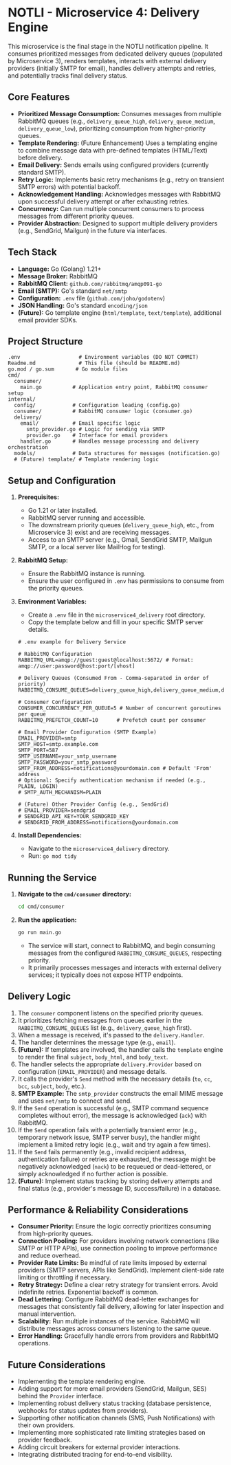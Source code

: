 # NOTLI - Microservice 4: Delivery Engine

This microservice is the final stage in the NOTLI notification pipeline. It consumes prioritized messages from dedicated delivery queues (populated by Microservice 3), renders templates, interacts with external delivery providers (initially SMTP for email), handles delivery attempts and retries, and potentially tracks final delivery status.

## Core Features

*   **Prioritized Message Consumption:** Consumes messages from multiple RabbitMQ queues (e.g., `delivery_queue_high`, `delivery_queue_medium`, `delivery_queue_low`), prioritizing consumption from higher-priority queues.
*   **Template Rendering:** (Future Enhancement) Uses a templating engine to combine message data with pre-defined templates (HTML/Text) before delivery.
*   **Email Delivery:** Sends emails using configured providers (currently standard SMTP).
*   **Retry Logic:** Implements basic retry mechanisms (e.g., retry on transient SMTP errors) with potential backoff.
*   **Acknowledgement Handling:** Acknowledges messages with RabbitMQ upon successful delivery attempt or after exhausting retries.
*   **Concurrency:** Can run multiple concurrent consumers to process messages from different priority queues.
*   **Provider Abstraction:** Designed to support multiple delivery providers (e.g., SendGrid, Mailgun) in the future via interfaces.

## Tech Stack

*   **Language:** Go (Golang) 1.21+
*   **Message Broker:** RabbitMQ
*   **RabbitMQ Client:** `github.com/rabbitmq/amqp091-go`
*   **Email (SMTP):** Go's standard `net/smtp`
*   **Configuration:** `.env` file (`github.com/joho/godotenv`)
*   **JSON Handling:** Go's standard `encoding/json`
*   **(Future):** Go template engine (`html/template`, `text/template`), additional email provider SDKs.

## Project Structure

```
.env                   # Environment variables (DO NOT COMMIT)
Readme.md              # This file (should be README.md)
go.mod / go.sum       # Go module files
cmd/
  consumer/
    main.go          # Application entry point, RabbitMQ consumer setup
internal/
  config/            # Configuration loading (config.go)
  consumer/          # RabbitMQ consumer logic (consumer.go)
  delivery/
    email/           # Email specific logic
      smtp_provider.go # Logic for sending via SMTP
      provider.go    # Interface for email providers
    handler.go       # Handles message processing and delivery orchestration
  models/            # Data structures for messages (notification.go)
  # (Future) template/ # Template rendering logic
```

## Setup and Configuration

1.  **Prerequisites:**
    *   Go 1.21 or later installed.
    *   RabbitMQ server running and accessible.
    *   The downstream priority queues (`delivery_queue_high`, etc., from Microservice 3) exist and are receiving messages.
    *   Access to an SMTP server (e.g., Gmail, SendGrid SMTP, Mailgun SMTP, or a local server like MailHog for testing).

2.  **RabbitMQ Setup:**
    *   Ensure the RabbitMQ instance is running.
    *   Ensure the user configured in `.env` has permissions to consume from the priority queues.

3.  **Environment Variables:**
    *   Create a `.env` file in the `microservice4_delivery` root directory.
    *   Copy the template below and fill in your specific SMTP server details.

    ```dotenv
    # .env example for Delivery Service

    # RabbitMQ Configuration
    RABBITMQ_URL=amqp://guest:guest@localhost:5672/ # Format: amqp://user:password@host:port/[vhost]

    # Delivery Queues (Consumed From - Comma-separated in order of priority)
    RABBITMQ_CONSUME_QUEUES=delivery_queue_high,delivery_queue_medium,delivery_queue_low

    # Consumer Configuration
    CONSUMER_CONCURRENCY_PER_QUEUE=5 # Number of concurrent goroutines per queue
    RABBITMQ_PREFETCH_COUNT=10      # Prefetch count per consumer

    # Email Provider Configuration (SMTP Example)
    EMAIL_PROVIDER=smtp
    SMTP_HOST=smtp.example.com
    SMTP_PORT=587
    SMTP_USERNAME=your_smtp_username
    SMTP_PASSWORD=your_smtp_password
    SMTP_FROM_ADDRESS=notifications@yourdomain.com # Default 'From' address
    # Optional: Specify authentication mechanism if needed (e.g., PLAIN, LOGIN)
    # SMTP_AUTH_MECHANISM=PLAIN

    # (Future) Other Provider Config (e.g., SendGrid)
    # EMAIL_PROVIDER=sendgrid
    # SENDGRID_API_KEY=YOUR_SENDGRID_KEY
    # SENDGRID_FROM_ADDRESS=notifications@yourdomain.com
    ```

4.  **Install Dependencies:**
    *   Navigate to the `microservice4_delivery` directory.
    *   Run: `go mod tidy`

## Running the Service

1.  **Navigate to the `cmd/consumer` directory:**
    ```bash
    cd cmd/consumer
    ```
2.  **Run the application:**
    ```bash
    go run main.go
    ```
    *   The service will start, connect to RabbitMQ, and begin consuming messages from the configured `RABBITMQ_CONSUME_QUEUES`, respecting priority.
    *   It primarily processes messages and interacts with external delivery services; it typically does not expose HTTP endpoints.

## Delivery Logic

1.  The `consumer` component listens on the specified priority queues.
2.  It prioritizes fetching messages from queues earlier in the `RABBITMQ_CONSUME_QUEUES` list (e.g., `delivery_queue_high` first).
3.  When a message is received, it's passed to the `delivery.Handler`.
4.  The handler determines the message type (e.g., `email`).
5.  **(Future):** If templates are involved, the handler calls the `template` engine to render the final `subject`, `body_html`, and `body_text`.
6.  The handler selects the appropriate `delivery.Provider` based on configuration (`EMAIL_PROVIDER`) and message details.
7.  It calls the provider's `Send` method with the necessary details (`to`, `cc`, `bcc`, `subject`, `body`, etc.).
8.  **SMTP Example:** The `smtp_provider` constructs the email MIME message and uses `net/smtp` to connect and send.
9.  If the `Send` operation is successful (e.g., SMTP command sequence completes without error), the message is acknowledged (`ack`) with RabbitMQ.
10. If the `Send` operation fails with a potentially transient error (e.g., temporary network issue, SMTP server busy), the handler might implement a limited retry logic (e.g., wait and try again a few times).
11. If the `Send` fails permanently (e.g., invalid recipient address, authentication failure) or retries are exhausted, the message might be negatively acknowledged (`nack`) to be requeued or dead-lettered, or simply acknowledged if no further action is possible.
12. **(Future):** Implement status tracking by storing delivery attempts and final status (e.g., provider's message ID, success/failure) in a database.

## Performance & Reliability Considerations

*   **Consumer Priority:** Ensure the logic correctly prioritizes consuming from high-priority queues.
*   **Connection Pooling:** For providers involving network connections (like SMTP or HTTP APIs), use connection pooling to improve performance and reduce overhead.
*   **Provider Rate Limits:** Be mindful of rate limits imposed by external providers (SMTP servers, APIs like SendGrid). Implement client-side rate limiting or throttling if necessary.
*   **Retry Strategy:** Define a clear retry strategy for transient errors. Avoid indefinite retries. Exponential backoff is common.
*   **Dead Lettering:** Configure RabbitMQ dead-letter exchanges for messages that consistently fail delivery, allowing for later inspection and manual intervention.
*   **Scalability:** Run multiple instances of the service. RabbitMQ will distribute messages across consumers listening to the same queue.
*   **Error Handling:** Gracefully handle errors from providers and RabbitMQ operations.

## Future Considerations

*   Implementing the template rendering engine.
*   Adding support for more email providers (SendGrid, Mailgun, SES) behind the `Provider` interface.
*   Implementing robust delivery status tracking (database persistence, webhooks for status updates from providers).
*   Supporting other notification channels (SMS, Push Notifications) with their own providers.
*   Implementing more sophisticated rate limiting strategies based on provider feedback.
*   Adding circuit breakers for external provider interactions.
*   Integrating distributed tracing for end-to-end visibility.
